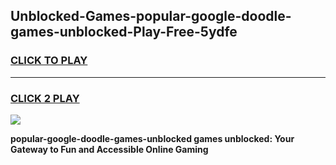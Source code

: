 
## Unblocked-Games-popular-google-doodle-games-unblocked-Play-Free-5ydfe
<h3>
<a href="https://premium76.site?title=popular-google-doodle-games-unblocked&ref=10A">CLICK TO PLAY</a></h3>
<hr>

<h3>
<a href="https://premium76.site?title=popular-google-doodle-games-unblocked&ref=10A">CLICK 2 PLAY</a>
  
</h3>

<a href="https://premium76.site?title=popular-google-doodle-games-unblocked&ref=10A"><img src="https://clearcache.store/games.png"></a>


**popular-google-doodle-games-unblocked games unblocked: Your Gateway to Fun and Accessible Online Gaming**
